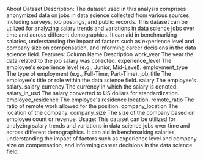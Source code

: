About Dataset
Description:
The dataset used in this analysis comprises anonymized data on jobs in data science collected from various sources, including surveys, job postings, and public records.
This dataset can be utilized for analyzing salary trends and variations in data science jobs over time and across different demographics.
It can aid in benchmarking salaries, understanding the impact of factors such as experience level and company size on compensation, and informing career decisions in the data science field.
Features:
Column Name	Description
work_year	The year the data related to the job salary was collected.
experience_level	The employee's experience level (e.g., Junior, Mid-Level).
employment_type	The type of employment (e.g., Full-Time, Part-Time).
job_title	The employee's title or role within the data science field.
salary	The employee's salary.
salary_currency	The currency in which the salary is denoted.
salary_in_usd	The salary converted to US dollars for standardization.
employee_residence	The employee's residence location.
remote_ratio	The ratio of remote work allowed for the position.
company_location	The location of the company.
company_size	The size of the company based on employee count or revenue.
Usage:
This dataset can be utilized for analyzing salary trends and variations in data science jobs over time and across different demographics.
It can aid in benchmarking salaries, understanding the impact of factors such as experience level and company size on compensation, and informing career decisions in the data science field.

